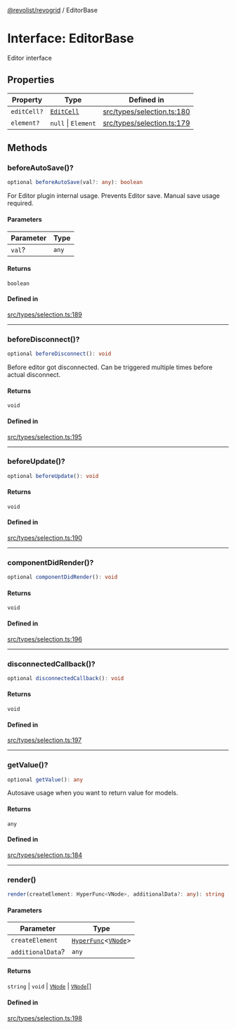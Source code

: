 [@revolist/revogrid](README.md) / EditorBase

# Interface: EditorBase

Editor interface

## Properties

| Property | Type | Defined in |
| ------ | ------ | ------ |
| `editCell?` | [`EditCell`](TypeAlias.EditCell.md) | [src/types/selection.ts:180](https://github.com/revolist/revogrid/blob/93978cbf92b3c4002586c5528517b1ce86d856d9/src/types/selection.ts#L180) |
| `element?` | `null` \| `Element` | [src/types/selection.ts:179](https://github.com/revolist/revogrid/blob/93978cbf92b3c4002586c5528517b1ce86d856d9/src/types/selection.ts#L179) |

## Methods

### beforeAutoSave()?

```ts
optional beforeAutoSave(val?: any): boolean
```

For Editor plugin internal usage.
Prevents Editor save. Manual save usage required.

#### Parameters

| Parameter | Type |
| ------ | ------ |
| `val`? | `any` |

#### Returns

`boolean`

#### Defined in

[src/types/selection.ts:189](https://github.com/revolist/revogrid/blob/93978cbf92b3c4002586c5528517b1ce86d856d9/src/types/selection.ts#L189)

***

### beforeDisconnect()?

```ts
optional beforeDisconnect(): void
```

Before editor got disconnected.
Can be triggered multiple times before actual disconnect.

#### Returns

`void`

#### Defined in

[src/types/selection.ts:195](https://github.com/revolist/revogrid/blob/93978cbf92b3c4002586c5528517b1ce86d856d9/src/types/selection.ts#L195)

***

### beforeUpdate()?

```ts
optional beforeUpdate(): void
```

#### Returns

`void`

#### Defined in

[src/types/selection.ts:190](https://github.com/revolist/revogrid/blob/93978cbf92b3c4002586c5528517b1ce86d856d9/src/types/selection.ts#L190)

***

### componentDidRender()?

```ts
optional componentDidRender(): void
```

#### Returns

`void`

#### Defined in

[src/types/selection.ts:196](https://github.com/revolist/revogrid/blob/93978cbf92b3c4002586c5528517b1ce86d856d9/src/types/selection.ts#L196)

***

### disconnectedCallback()?

```ts
optional disconnectedCallback(): void
```

#### Returns

`void`

#### Defined in

[src/types/selection.ts:197](https://github.com/revolist/revogrid/blob/93978cbf92b3c4002586c5528517b1ce86d856d9/src/types/selection.ts#L197)

***

### getValue()?

```ts
optional getValue(): any
```

Autosave usage when you want to return value for models.

#### Returns

`any`

#### Defined in

[src/types/selection.ts:184](https://github.com/revolist/revogrid/blob/93978cbf92b3c4002586c5528517b1ce86d856d9/src/types/selection.ts#L184)

***

### render()

```ts
render(createElement: HyperFunc<VNode>, additionalData?: any): string | void | VNode | VNode[]
```

#### Parameters

| Parameter | Type |
| ------ | ------ |
| `createElement` | [`HyperFunc`](Interface.HyperFunc.md)\<[`VNode`](Interface.VNode.md)\> |
| `additionalData`? | `any` |

#### Returns

`string` \| `void` \| [`VNode`](Interface.VNode.md) \| [`VNode`](Interface.VNode.md)[]

#### Defined in

[src/types/selection.ts:198](https://github.com/revolist/revogrid/blob/93978cbf92b3c4002586c5528517b1ce86d856d9/src/types/selection.ts#L198)
